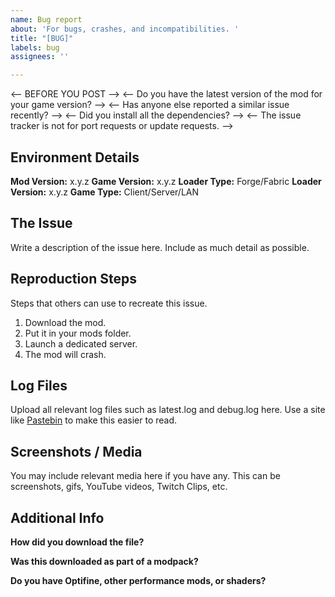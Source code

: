 ```yaml
---
name: Bug report
about: 'For bugs, crashes, and incompatibilities. '
title: "[BUG]"
labels: bug
assignees: ''

---
```


<--  BEFORE YOU POST                                                    -->
<--  Do you have the latest version of the mod for your game version?   -->
<--  Has anyone else reported a similar issue recently?                 -->
<--  Did you install all the dependencies?                              -->
<--  The issue tracker is not for port requests or update requests.     -->

## Environment Details
**Mod Version:** x.y.z
**Game Version:** x.y.z
**Loader Type:** Forge/Fabric
**Loader Version:** x.y.z
**Game Type:** Client/Server/LAN

## The Issue
Write a description of the issue here. Include as much detail as possible.

## Reproduction Steps
Steps that others can use to recreate this issue.
1. Download the mod.
2. Put it in your mods folder.
3. Launch a dedicated server.
4. The mod will crash.

## Log Files
Upload all relevant log files such as latest.log and debug.log here. Use a site like [Pastebin](https://pastebin.com/) to make this easier to read.

## Screenshots / Media
You may include relevant media here if you have any. This can be screenshots, gifs, YouTube videos, Twitch Clips, etc.

## Additional Info
**How did you download the file?**

**Was this downloaded as part of a modpack?**

**Do you have Optifine, other performance mods, or shaders?**
